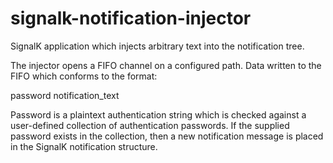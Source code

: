 # signalk-notification-injector

SignalK application which injects arbitrary text into the notification tree.

The injector opens a FIFO channel on a configured path.  Data written to the FIFO which conforms to the format:

password notification_text

Password is a plaintext authentication string which is checked against a user-defined collection of authentication passwords.  If the supplied password exists in the collection, then a new notification message is placed in the SignalK notification structure.

